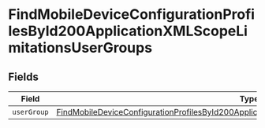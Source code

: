 # FindMobileDeviceConfigurationProfilesById200ApplicationXMLScopeLimitationsUserGroups


## Fields

| Field                                                                                                                                                                                                                     | Type                                                                                                                                                                                                                      | Required                                                                                                                                                                                                                  | Description                                                                                                                                                                                                               |
| ------------------------------------------------------------------------------------------------------------------------------------------------------------------------------------------------------------------------- | ------------------------------------------------------------------------------------------------------------------------------------------------------------------------------------------------------------------------- | ------------------------------------------------------------------------------------------------------------------------------------------------------------------------------------------------------------------------- | ------------------------------------------------------------------------------------------------------------------------------------------------------------------------------------------------------------------------- |
| `userGroup`                                                                                                                                                                                                               | [FindMobileDeviceConfigurationProfilesById200ApplicationXMLScopeLimitationsUserGroupsUserGroup](../../models/operations/findmobiledeviceconfigurationprofilesbyid200applicationxmlscopelimitationsusergroupsusergroup.md) | :heavy_minus_sign:                                                                                                                                                                                                        | N/A                                                                                                                                                                                                                       |